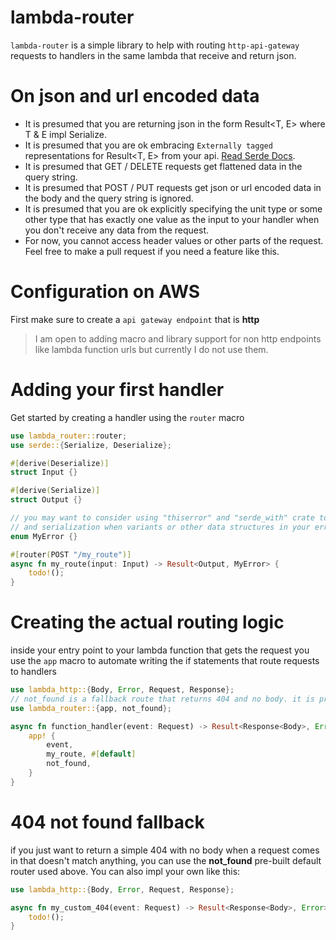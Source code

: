 # lambda-router

`lambda-router` is a simple library to help with routing `http-api-gateway` requests to handlers in the same lambda that receive and return json.

# On json and url encoded data

- It is presumed that you are returning json in the form Result<T, E> where T & E impl Serialize.
- It is presumed that you are ok embracing `Externally tagged` representations for Result<T, E> from your api. [Read Serde Docs](https://serde.rs/enum-representations.html#externally-tagged).
- It is presumed that GET / DELETE requests get flattened data in the query string.
- It is presumed that POST / PUT requests get json or url encoded data in the body and the query string is ignored.
- It is presumed that you are ok explicitly specifying the unit type or some other type that has exactly one value as the input to your handler when you don't receive any data from the request.
- For now, you cannot access header values or other parts of the request. Feel free to make a pull request if you need a feature like this.

# Configuration on AWS

First make sure to create a `api gateway endpoint` that is **http**

> I am open to adding macro and library support for non http endpoints like lambda function urls but currently I do not use them.

# Adding your first handler

Get started by creating a handler using the `router` macro

```rust
use lambda_router::router;
use serde::{Serialize, Deserialize};

#[derive(Deserialize)]
struct Input {}

#[derive(Serialize)]
struct Output {}

// you may want to consider using "thiserror" and "serde_with" crate to handle errors
// and serialization when variants or other data structures in your error don't impl Serialize #[derive(Serialize)]
enum MyError {}

#[router(POST "/my_route")]
async fn my_route(input: Input) -> Result<Output, MyError> {
    todo!();
}
```

# Creating the actual routing logic

inside your entry point to your lambda function that gets the request you use the `app` macro to automate writing the if statements that route requests to handlers

```rust
use lambda_http::{Body, Error, Request, Response};
// not_found is a fallback route that returns 404 and no body. it is provided for simple 404 responses, you can read about it below.
use lambda_router::{app, not_found};

async fn function_handler(event: Request) -> Result<Response<Body>, Error> {
    app! {
        event,
        my_route, #[default]
        not_found,
    }
}
```

# 404 not found fallback

if you just want to return a simple 404 with no body when a request comes in that doesn't match anything, you can use the **not_found** pre-built default router used above. You can also impl your own like this:

```rust
use lambda_http::{Body, Error, Request, Response};

async fn my_custom_404(event: Request) -> Result<Response<Body>, Error> {
    todo!();
}
```
